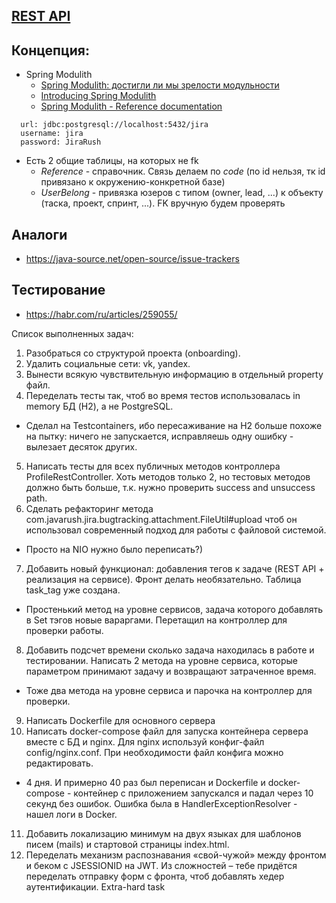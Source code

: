 ## [REST API](http://localhost:8080/doc)

## Концепция:

- Spring Modulith
    - [Spring Modulith: достигли ли мы зрелости модульности](https://habr.com/ru/post/701984/)
    - [Introducing Spring Modulith](https://spring.io/blog/2022/10/21/introducing-spring-modulith)
    - [Spring Modulith - Reference documentation](https://docs.spring.io/spring-modulith/docs/current-SNAPSHOT/reference/html/)

```
  url: jdbc:postgresql://localhost:5432/jira
  username: jira
  password: JiraRush
```

- Есть 2 общие таблицы, на которых не fk
    - _Reference_ - справочник. Связь делаем по _code_ (по id нельзя, тк id привязано к окружению-конкретной базе)
    - _UserBelong_ - привязка юзеров с типом (owner, lead, ...) к объекту (таска, проект, спринт, ...). FK вручную будем
      проверять

## Аналоги

- https://java-source.net/open-source/issue-trackers

## Тестирование

- https://habr.com/ru/articles/259055/

Список выполненных задач:
1. Разобраться со структурой проекта (onboarding).
2. Удалить социальные сети: vk, yandex.
3. Вынести всякую чувствительную информацию в отдельный property файл.
4. Переделать тесты так, чтоб во время тестов использовалась in memory БД (H2), а не PostgreSQL.
 - Сделал на Testcontainers, ибо пересаживание на H2 больше похоже на пытку: ничего не запускается, исправляешь одну ошибку - вылезает десяток других.
5. Написать тесты для всех публичных методов контроллера ProfileRestController. Хоть методов только 2, но тестовых методов должно быть больше, 
т.к. нужно проверить success and unsuccess path.
6. Сделать рефакторинг метода com.javarush.jira.bugtracking.attachment.FileUtil#upload чтоб он использовал современный подход для работы с файловой системой.
 - Просто на NIO нужно было переписать?)
7. Добавить новый функционал: добавления тегов к задаче (REST API + реализация на сервисе). Фронт делать необязательно. Таблица task_tag уже создана.
 - Простенький метод на уровне сервисов, задача которого добавлять в Set тэгов новые вараргами. Перетащил на контроллер для проверки работы.
8. Добавить подсчет времени сколько задача находилась в работе и тестировании. Написать 2 метода на уровне сервиса, которые параметром принимают задачу и возвращают затраченное время.
 - Тоже два метода на уровне сервиса и парочка на контроллер для проверки.
9. Написать Dockerfile для основного сервера
10. Написать docker-compose файл для запуска контейнера сервера вместе с БД и nginx. Для nginx используй конфиг-файл config/nginx.conf. При необходимости файл конфига можно редактировать.
 - 4 дня. И примерно 40 раз был переписан и Dockerfile и docker-compose - контейнер с приложением запускался и падал через 10 секунд без ошибок. Ошибка была в HandlerExceptionResolver - нашел логи в Docker.
11. Добавить локализацию минимум на двух языках для шаблонов писем (mails) и стартовой страницы index.html.
12. Переделать механизм распознавания «свой-чужой» между фронтом и беком с JSESSIONID на JWT. Из сложностей – тебе придётся переделать отправку форм с фронта, чтоб добавлять хедер аутентификации. Extra-hard task

